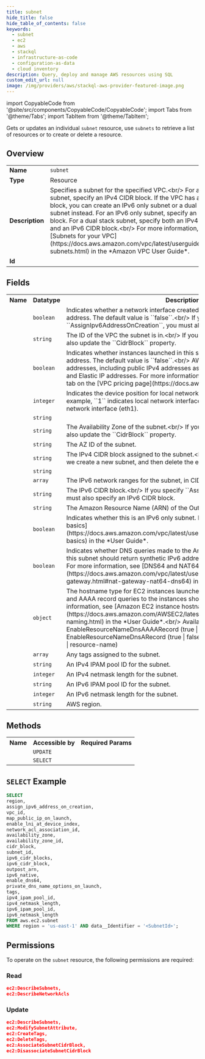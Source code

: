 ```yaml
---
title: subnet
hide_title: false
hide_table_of_contents: false
keywords:
  - subnet
  - ec2
  - aws
  - stackql
  - infrastructure-as-code
  - configuration-as-data
  - cloud inventory
description: Query, deploy and manage AWS resources using SQL
custom_edit_url: null
image: /img/providers/aws/stackql-aws-provider-featured-image.png
---
```


import CopyableCode from '@site/src/components/CopyableCode/CopyableCode';
import Tabs from '@theme/Tabs';
import TabItem from '@theme/TabItem';


Gets or updates an individual <code>subnet</code> resource, use <code>subnets</code> to retrieve a list of resources or to create or delete a resource.

## Overview
<table><tbody>
<tr><td><b>Name</b></td><td><code>subnet</code></td></tr>
<tr><td><b>Type</b></td><td>Resource</td></tr>
<tr><td><b>Description</b></td><td>Specifies a subnet for the specified VPC.&lt;br&#x2F;&gt; For an IPv4 only subnet, specify an IPv4 CIDR block. If the VPC has an IPv6 CIDR block, you can create an IPv6 only subnet or a dual stack subnet instead. For an IPv6 only subnet, specify an IPv6 CIDR block. For a dual stack subnet, specify both an IPv4 CIDR block and an IPv6 CIDR block.&lt;br&#x2F;&gt; For more information, see &#91;Subnets for your VPC&#93;(https:&#x2F;&#x2F;docs.aws.amazon.com&#x2F;vpc&#x2F;latest&#x2F;userguide&#x2F;configure-subnets.html) in the *Amazon VPC User Guide*.</td></tr>
<tr><td><b>Id</b></td><td><CopyableCode code="aws.ec2.subnet" /></td></tr>
</tbody></table>

## Fields
<table><tbody>
<tr><th>Name</th><th>Datatype</th><th>Description</th></tr>
<tr><td><CopyableCode code="assign_ipv6_address_on_creation" /></td><td><code>boolean</code></td><td>Indicates whether a network interface created in this subnet receives an IPv6 address. The default value is ``false``.&lt;br&#x2F;&gt; If you specify ``AssignIpv6AddressOnCreation``, you must also specify an IPv6 CIDR block.</td></tr>
<tr><td><CopyableCode code="vpc_id" /></td><td><code>string</code></td><td>The ID of the VPC the subnet is in.&lt;br&#x2F;&gt; If you update this property, you must also update the ``CidrBlock`` property.</td></tr>
<tr><td><CopyableCode code="map_public_ip_on_launch" /></td><td><code>boolean</code></td><td>Indicates whether instances launched in this subnet receive a public IPv4 address. The default value is ``false``.&lt;br&#x2F;&gt;  AWS charges for all public IPv4 addresses, including public IPv4 addresses associated with running instances and Elastic IP addresses. For more information, see the *Public IPv4 Address* tab on the &#91;VPC pricing page&#93;(https:&#x2F;&#x2F;docs.aws.amazon.com&#x2F;vpc&#x2F;pricing&#x2F;).</td></tr>
<tr><td><CopyableCode code="enable_lni_at_device_index" /></td><td><code>integer</code></td><td>Indicates the device position for local network interfaces in this subnet. For example, ``1`` indicates local network interfaces in this subnet are the secondary network interface (eth1).</td></tr>
<tr><td><CopyableCode code="network_acl_association_id" /></td><td><code>string</code></td><td></td></tr>
<tr><td><CopyableCode code="availability_zone" /></td><td><code>string</code></td><td>The Availability Zone of the subnet.&lt;br&#x2F;&gt; If you update this property, you must also update the ``CidrBlock`` property.</td></tr>
<tr><td><CopyableCode code="availability_zone_id" /></td><td><code>string</code></td><td>The AZ ID of the subnet.</td></tr>
<tr><td><CopyableCode code="cidr_block" /></td><td><code>string</code></td><td>The IPv4 CIDR block assigned to the subnet.&lt;br&#x2F;&gt; If you update this property, we create a new subnet, and then delete the existing one.</td></tr>
<tr><td><CopyableCode code="subnet_id" /></td><td><code>string</code></td><td></td></tr>
<tr><td><CopyableCode code="ipv6_cidr_blocks" /></td><td><code>array</code></td><td>The IPv6 network ranges for the subnet, in CIDR notation.</td></tr>
<tr><td><CopyableCode code="ipv6_cidr_block" /></td><td><code>string</code></td><td>The IPv6 CIDR block.&lt;br&#x2F;&gt; If you specify ``AssignIpv6AddressOnCreation``, you must also specify an IPv6 CIDR block.</td></tr>
<tr><td><CopyableCode code="outpost_arn" /></td><td><code>string</code></td><td>The Amazon Resource Name (ARN) of the Outpost.</td></tr>
<tr><td><CopyableCode code="ipv6_native" /></td><td><code>boolean</code></td><td>Indicates whether this is an IPv6 only subnet. For more information, see &#91;Subnet basics&#93;(https:&#x2F;&#x2F;docs.aws.amazon.com&#x2F;vpc&#x2F;latest&#x2F;userguide&#x2F;VPC_Subnets.html#subnet-basics) in the *User Guide*.</td></tr>
<tr><td><CopyableCode code="enable_dns64" /></td><td><code>boolean</code></td><td>Indicates whether DNS queries made to the Amazon-provided DNS Resolver in this subnet should return synthetic IPv6 addresses for IPv4-only destinations. For more information, see &#91;DNS64 and NAT64&#93;(https:&#x2F;&#x2F;docs.aws.amazon.com&#x2F;vpc&#x2F;latest&#x2F;userguide&#x2F;vpc-nat-gateway.html#nat-gateway-nat64-dns64) in the *User Guide*.</td></tr>
<tr><td><CopyableCode code="private_dns_name_options_on_launch" /></td><td><code>object</code></td><td>The hostname type for EC2 instances launched into this subnet and how DNS A and AAAA record queries to the instances should be handled. For more information, see &#91;Amazon EC2 instance hostname types&#93;(https:&#x2F;&#x2F;docs.aws.amazon.com&#x2F;AWSEC2&#x2F;latest&#x2F;UserGuide&#x2F;ec2-instance-naming.html) in the *User Guide*.&lt;br&#x2F;&gt; Available options:&lt;br&#x2F;&gt;  +  EnableResourceNameDnsAAAARecord (true | false)&lt;br&#x2F;&gt;  +  EnableResourceNameDnsARecord (true | false)&lt;br&#x2F;&gt;  +  HostnameType (ip-name | resource-name)</td></tr>
<tr><td><CopyableCode code="tags" /></td><td><code>array</code></td><td>Any tags assigned to the subnet.</td></tr>
<tr><td><CopyableCode code="ipv4_ipam_pool_id" /></td><td><code>string</code></td><td>An IPv4 IPAM pool ID for the subnet.</td></tr>
<tr><td><CopyableCode code="ipv4_netmask_length" /></td><td><code>integer</code></td><td>An IPv4 netmask length for the subnet.</td></tr>
<tr><td><CopyableCode code="ipv6_ipam_pool_id" /></td><td><code>string</code></td><td>An IPv6 IPAM pool ID for the subnet.</td></tr>
<tr><td><CopyableCode code="ipv6_netmask_length" /></td><td><code>integer</code></td><td>An IPv6 netmask length for the subnet.</td></tr>
<tr><td><CopyableCode code="region" /></td><td><code>string</code></td><td>AWS region.</td></tr>

</tbody></table>

## Methods

<table><tbody>
  <tr>
    <th>Name</th>
    <th>Accessible by</th>
    <th>Required Params</th>
  </tr>
  <tr>
    <td><CopyableCode code="update_resource" /></td>
    <td><code>UPDATE</code></td>
    <td><CopyableCode code="data__Identifier, data__PatchDocument, region" /></td>
  </tr>
  <tr>
    <td><CopyableCode code="get_resource" /></td>
    <td><code>SELECT</code></td>
    <td><CopyableCode code="data__Identifier, region" /></td>
  </tr>
</tbody></table>

## `SELECT` Example
```sql
SELECT
region,
assign_ipv6_address_on_creation,
vpc_id,
map_public_ip_on_launch,
enable_lni_at_device_index,
network_acl_association_id,
availability_zone,
availability_zone_id,
cidr_block,
subnet_id,
ipv6_cidr_blocks,
ipv6_cidr_block,
outpost_arn,
ipv6_native,
enable_dns64,
private_dns_name_options_on_launch,
tags,
ipv4_ipam_pool_id,
ipv4_netmask_length,
ipv6_ipam_pool_id,
ipv6_netmask_length
FROM aws.ec2.subnet
WHERE region = 'us-east-1' AND data__Identifier = '<SubnetId>';
```


## Permissions

To operate on the <code>subnet</code> resource, the following permissions are required:

### Read
```json
ec2:DescribeSubnets,
ec2:DescribeNetworkAcls
```

### Update
```json
ec2:DescribeSubnets,
ec2:ModifySubnetAttribute,
ec2:CreateTags,
ec2:DeleteTags,
ec2:AssociateSubnetCidrBlock,
ec2:DisassociateSubnetCidrBlock
```

